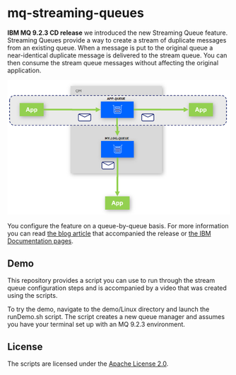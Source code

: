 # mq-streaming-queues

**IBM MQ 9.2.3 CD release** we introduced the new Streaming Queue feature. Streaming Queues provide a way to create a stream of duplicate messages from an existing queue. When a message is put to the original queue a near-identical duplicate message is delivered to the stream queue. You can then consume the stream queue messages without affecting the original application.

![Streaming Queues diagram](stream-q-scenario.png?raw=true "Streaming Queues diagram")

You configure the feature on a queue-by-queue basis. For more information you can read [the blog article](https://community.ibm.com/community/user/integration/blogs/matthew-whitehead1/2021/07/26/new-streaming-queue-feature-for-mq-923) that accompanied the release or [the IBM Documentation pages](https://www.ibm.com/docs/en/ibm-mq/9.2?topic=scenarios-streaming-queues).

## Demo

This repository provides a script you can use to run through the stream queue configuration steps and is accompanied by a video that was created using the scripts.

To try the demo, navigate to the demo/Linux directory and launch the runDemo.sh script. The script creates a new queue manager and assumes you have your terminal set up with an MQ 9.2.3 environment.

## License

The scripts are licensed under the [Apache License 2.0](http://www.apache.org/licenses/LICENSE-2.0.html).
